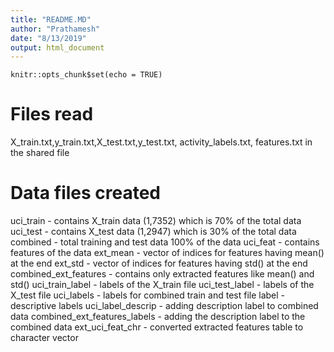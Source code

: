```yaml
---
title: "README.MD"
author: "Prathamesh"
date: "8/13/2019"
output: html_document
---
```


```{r setup, include=FALSE}
knitr::opts_chunk$set(echo = TRUE)
```

# Files read
X_train.txt,y_train.txt,X_test.txt,y_test.txt, activity_labels.txt, features.txt in the shared file

# Data files created
uci_train - contains X_train data (1,7352) which is 70% of the total data
uci_test - contains X_test data (1,2947) which is 30% of the total data
combined - total training and test data 100% of the data
uci_feat - contains features of the data
ext_mean - vector of indices for features having mean() at the end
ext_std - vector of indices for features having std() at the end
combined_ext_features - contains only extracted features like mean() and std()
uci_train_label - labels of the X_train file
uci_test_label - labels of the X_test file
uci_labels - labels for combined train and test file
label - descriptive labels
uci_label_descrip - adding description label to combined data
combined_ext_features_labels - adding the description label to the combined data
ext_uci_feat_chr - converted extracted features table to character vector



